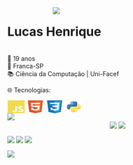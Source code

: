 <img src="https://raw.githubusercontent.com/MicaelliMedeiros/micaellimedeiros/master/image/computer-illustration.png" min-width="400px" max-width="400px" width="400px" align="right">

<h1> Lucas Henrique </h1>
<p align="left">
<br>
  🎲 19 anos 
<br>
  📍 Franca-SP
<br>  
  📚 Ciência da Computação | Uni-Facef
 
🌐 Tecnologias:
<div style="display: inline_block">
  <img align="center" alt="Lucas-Js" height="30" width="40" src="https://raw.githubusercontent.com/devicons/devicon/master/icons/javascript/javascript-plain.svg">
  <img align="center" alt="Lucas-HTML" height="30" width="40" src="https://raw.githubusercontent.com/devicons/devicon/master/icons/html5/html5-original.svg">
  <img align="center" alt="Lucas-CSS" height="30" width="40" src="https://raw.githubusercontent.com/devicons/devicon/master/icons/css3/css3-original.svg">
  <img align="center" alt="Lucas-Python" height="30" width="40" src="https://raw.githubusercontent.com/devicons/devicon/master/icons/python/python-original.svg">
</div>

<img src="https://user-images.githubusercontent.com/73097560/115834477-dbab4500-a447-11eb-908a-139a6edaec5c.gif"> 

<div align="center">
<td width="50%" align="center">
  <img height="165em" src="https://github-readme-stats.vercel.app/api?username=luchenrique&show_icons=true&theme=dark&include_all_commits=true&count_private=true"/>
</td>

<td width="50%" align="center">
  <img height="165em" src="https://github-readme-stats.vercel.app/api/top-langs/?username=luchenrique&layout=compact&langs_count=7&theme=dracula"/>
  </td>
</tr>
</table>
</div>
  
<a href="https://instagram.com/luchenrique__" target="_blank"><img src="https://img.shields.io/badge/-Instagram-%23E4405F?style=for-the-badge&logo=instagram&logoColor=white" target="_blank"></a>
<a href = "mailto:lucas.barbosa3680@gmail.com"><img src="https://img.shields.io/badge/Gmail-D14836?style=for-the-badge&logo=gmail&logoColor=white" target="_blank"></a>
<a href="https://www.linkedin.com/in/lucas-henrique-341197213/" target="_blank"><img src="https://img.shields.io/badge/-LinkedIn-%230077B5?style=for-the-badge&logo=linkedin&logoColor=white" target="_blank"></a> 

<img src="https://user-images.githubusercontent.com/73097560/115834477-dbab4500-a447-11eb-908a-139a6edaec5c.gif">  
  

